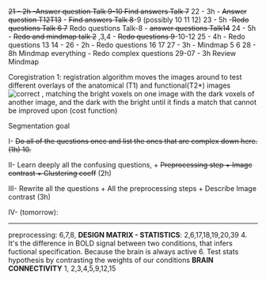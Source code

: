 ~~21 - 2h  -Answer question Talk 9-10   Find answers Talk 7~~
22 - 3h - ~~Answer question  T12T13~~ - ~~Find answers Talk 8~~-9 (possibly 10 11 12)
23 - 5h -~~Redo questions Talk 6 7~~ Redo questions Talk-8 - ~~answer questions Talk14~~
24 - 5h - ~~Redo and mindmap talk 2~~ ,3,4   - ~~Redo questions 9~~-10-12
25 - 4h - Redo questions 13 14 - 
26 - 2h - Redo questions 16 17
27 - 3h  - Mindmap 5 6 
28 - 8h Mindmap everything - Redo complex questions
29-07 - 3h Review Mindmap

Coregistration 1: registration algorithm moves the images around to test different overlays of the anatomical (T1) and functional(T2*) images ![](https://elearning.uni-oldenburg.de/assets/images/icons/green/accept.svg "correct") , matching the bright voxels on one image with the dark voxels of another image, and the dark with the bright until it finds a match that cannot be improved upon (cost function)

Segmentation goal

I- ~~Do all of the questions once and list the ones that are complex down here. (1h)
10.~~

II- Learn deeply all the confusing questions, + ~~Preprocessing step + Image contrast + Clustering coeff~~
(2h)

III- Rewrite all the questions + All the preprocessing steps + Describe Image contrast (3h)

IV- (tomorrow): 

---------
 
preprocessing: 6,7,8,
**DESIGN MATRIX - STATISTICS**: 2,6,17,18,19,20,39
4. It's the difference in BOLD signal between two conditions, that infers fuctional specification. Because the brain is always active
6. Test stats hypothesis by contrasting the weights of our conditions
**BRAIN CONNECTIVITY**
1, 2,3,4,5,9,12,15